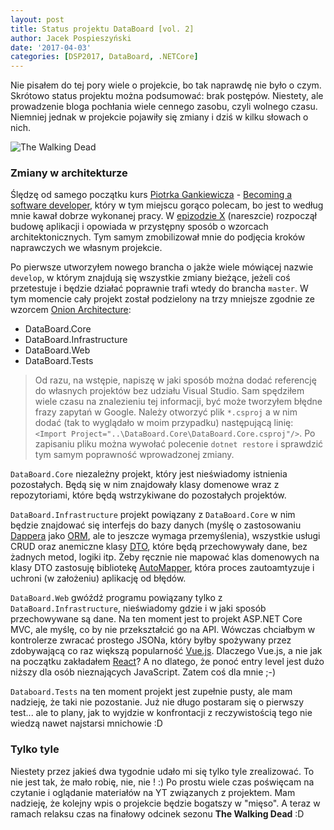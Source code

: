 ```yaml
---
layout: post
title: Status projektu DataBoard [vol. 2]
author: Jacek Pospieszyński
date: '2017-04-03'
categories: [DSP2017, DataBoard, .NETCore]
---
```


Nie pisałem do tej pory wiele o projekcie, bo tak naprawdę nie było o czym. Skrótowo status projektu można podsumować: brak postępów. Niestety, ale prowadzenie bloga pochłania wiele cennego zasobu, czyli wolnego czasu. Niemniej jednak w projekcie pojawiły się zmiany i dziś w kilku słowach o nich.

![The Walking Dead](https://media.giphy.com/media/7gufvFLL3gxa/giphy.gif "random zombie")

<!--more-->

### Zmiany w architekturze
Ślędzę od samego początku kurs [Piotrka Gankiewicza](http://piotrgankiewicz.com/) - [Becoming a software developer](http://piotrgankiewicz.com/courses/becoming-a-software-developer/), który w tym miejscu gorąco polecam, bo jest to według mnie kawał dobrze wykonanej pracy. W [epizodzie X](http://piotrgankiewicz.com/2017/03/30/becoming-a-software-developer-episode-x/) (nareszcie) rozpoczął budowę aplikacji i opowiada w przystępny sposób o wzorcach architektonicznych. Tym samym zmobilizował mnie do podjęcia kroków naprawczych we własnym projekcie.

Po pierwsze utworzyłem nowego brancha o jakże wiele mówiącej nazwie ``develop``, w którym znajdują się wszystkie zmiany bieżące, jeżeli coś przetestuje i będzie działać poprawnie trafi wtedy do brancha ``master``. W tym momencie cały projekt został podzielony na trzy mniejsze zgodnie ze wzorcem [Onion Architecture](http://jeffreypalermo.com/blog/the-onion-architecture-part-1/):
* DataBoard.Core
* DataBoard.Infrastructure
* DataBoard.Web
* DataBoard.Tests

>Od razu, na wstępie, napiszę w jaki sposób można dodać referencję do własnych projektów bez udziału Visual Studio. Sam spędziłem wiele czasu na znalezieniu tej informacji, być może tworzyłem błędne frazy zapytań w Google. Należy otworzyć plik ``*.csproj`` a w nim dodać (tak to wyglądało w moim przypadku) następującą linię: ``<Import Project="..\DataBoard.Core\DataBoard.Core.csproj"/>``. Po zapisaniu pliku można wywołać polecenie ``dotnet restore`` i sprawdzić tym samym poprawność wprowadzonej zmiany.

``DataBoard.Core`` niezależny projekt, który jest nieświadomy istnienia pozostałych. Będą się w nim znajdowały klasy domenowe wraz z repozytoriami, które będą wstrzykiwane do pozostałych projektów.

``DataBoard.Infrastructure`` projekt powiązany z ``DataBoard.Core`` w nim będzie znajdować się interfejs do bazy danych (myślę o zastosowaniu [Dappera](https://github.com/StackExchange/Dapper) jako [ORM](https://en.wikipedia.org/wiki/Object-relational_mapping), ale to jeszcze wymaga przemyślenia), wszystkie usługi CRUD oraz anemiczne klasy [DTO](https://en.wikipedia.org/wiki/Data_transfer_object), które będą przechowywały dane, bez żadnych metod, logiki itp. Żeby ręcznie nie mapować klas domenowych na klasy DTO zastosuję bibliotekę [AutoMapper](http://automapper.org/), która proces zautoamtyzuje i uchroni (w założeniu) aplikację od błędów.

``DataBoard.Web`` gwóźdź programu powiązany tylko z ``DataBoard.Infrastructure``, nieświadomy gdzie i w jaki sposób przechowywane są dane. Na ten moment jest to projekt ASP.NET Core MVC, ale myślę, co by nie przekształcić go na API. Wówczas chciałbym w kontrolerze zwracać prostego JSONa, który byłby spożywany przez zdobywającą co raz większą popularność [Vue.js](https://vuejs.org/). Dlaczego Vue.js, a nie jak na początku zakładałem [React](https://facebook.github.io/react/)? A no dlatego, że ponoć entry level jest dużo niższy dla osób nieznających JavaScript. Zatem coś dla mnie ;-)

``Databoard.Tests`` na ten moment projekt jest zupełnie pusty, ale mam nadzieję, że taki nie pozostanie. Już nie długo postaram się o pierwszy test... ale to plany, jak to wyjdzie w konfrontacji z reczywistością tego nie wiedzą nawet najstarsi mnichowie :D

### Tylko tyle
Niestety przez jakieś dwa tygodnie udało mi się tylko tyle zrealizować. To nie jest tak, że mało robię, nie, nie ! :) Po prostu wiele czas poświęcam na czytanie i oglądanie materiałów na YT związanych z projektem. Mam nadzieję, że kolejny wpis o projekcie będzie bogatszy w "mięso". A teraz w ramach relaksu czas na finałowy odcinek sezonu **The Walking Dead** :D
